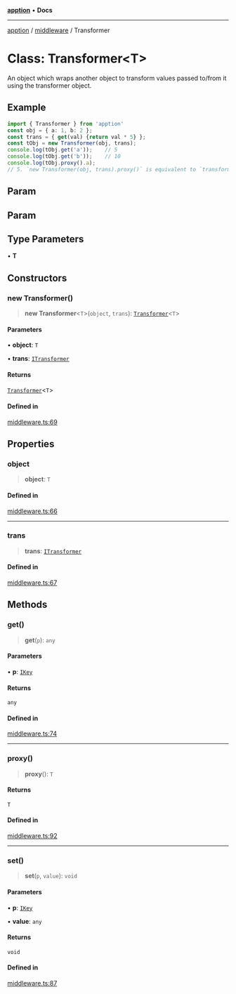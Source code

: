 [**apption**](../../README.md) • **Docs**

***

[apption](../../modules.md) / [middleware](../README.md) / Transformer

# Class: Transformer\<T\>

An object which wraps another object to 
transform values passed to/from it using the transformer object.

## Example

```ts
import { Transformer } from 'apption'
const obj = { a: 1, b: 2 };
const trans = { get(val) {return val * 5} };
const tObj = new Transformer(obj, trans);
console.log(tObj.get('a'));    // 5
console.log(tObj.get('b'));    // 10
console.log(tObj.proxy().a);    
// 5. `new Transformer(obj, trans).proxy()` is equivalent to `transformer(obj, trans)`
```

## Param

## Param

## Type Parameters

• **T**

## Constructors

### new Transformer()

> **new Transformer**\<`T`\>(`object`, `trans`): [`Transformer`](Transformer.md)\<`T`\>

#### Parameters

• **object**: `T`

• **trans**: [`ITransformer`](../interfaces/ITransformer.md)

#### Returns

[`Transformer`](Transformer.md)\<`T`\>

#### Defined in

[middleware.ts:69](https://github.com/mksunny1/apption/blob/528ebd3a42ce7da6886ac83411e2c2063969821c/src/middleware.ts#L69)

## Properties

### object

> **object**: `T`

#### Defined in

[middleware.ts:66](https://github.com/mksunny1/apption/blob/528ebd3a42ce7da6886ac83411e2c2063969821c/src/middleware.ts#L66)

***

### trans

> **trans**: [`ITransformer`](../interfaces/ITransformer.md)

#### Defined in

[middleware.ts:67](https://github.com/mksunny1/apption/blob/528ebd3a42ce7da6886ac83411e2c2063969821c/src/middleware.ts#L67)

## Methods

### get()

> **get**(`p`): `any`

#### Parameters

• **p**: [`IKey`](../../types/type-aliases/IKey.md)

#### Returns

`any`

#### Defined in

[middleware.ts:74](https://github.com/mksunny1/apption/blob/528ebd3a42ce7da6886ac83411e2c2063969821c/src/middleware.ts#L74)

***

### proxy()

> **proxy**(): `T`

#### Returns

`T`

#### Defined in

[middleware.ts:92](https://github.com/mksunny1/apption/blob/528ebd3a42ce7da6886ac83411e2c2063969821c/src/middleware.ts#L92)

***

### set()

> **set**(`p`, `value`): `void`

#### Parameters

• **p**: [`IKey`](../../types/type-aliases/IKey.md)

• **value**: `any`

#### Returns

`void`

#### Defined in

[middleware.ts:87](https://github.com/mksunny1/apption/blob/528ebd3a42ce7da6886ac83411e2c2063969821c/src/middleware.ts#L87)

